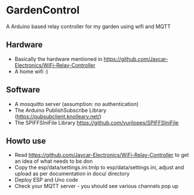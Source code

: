# GardenControl
A Arduino based relay controller for my garden using wifi and MQTT

## Hardware
- Basically the hardware mentioned in https://github.com/Jaycar-Electronics/WiFi-Relay-Controller
- A home wifi :)

## Software
- A mosquitto server (assumption: no authentication)
- The Arduino PublishSubscribe Library (https://pubsubclient.knolleary.net/)
- The SPIFFSIniFile Library https://github.com/yurilopes/SPIFFSIniFile

## Howto use
- Read https://github.com/Jaycar-Electronics/WiFi-Relay-Controller to get an idea of what needs to be don
- Copy the esp/data/settings.ini.tmlp to esp/data/settings.ini, adjust and upload as per documentation in docu/ directory 
- Deploy ESP and Uno code
- Check your MQTT server - you should see various channels pop up
